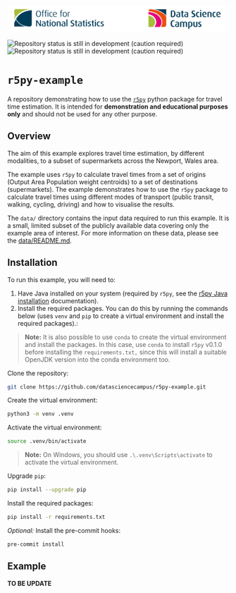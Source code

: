 <img src="https://github.com/datasciencecampus/awesome-campus/blob/master/ons_dsc_logo.png">

<img src="https://img.shields.io/badge/repo%20status-in%20development%20(caution)-red" alt="Repository status is still in development (caution required)"/> <img src="https://img.shields.io/badge/purpose-demonstration%20only%20(caution)-red" alt="Repository status is still in development (caution required)"/>

# `r5py-example`

A repository demonstrating how to use the [`r5py`] python package for travel
time estimation. It is intended for **demonstration and educational purposes only**
and should not be used for any other purpose.

## Overview

The aim of this example explores travel time estimation, by different modalities,
to a subset of supermarkets across the Newport, Wales area.

The example uses `r5py` to calculate travel times from a set of origins (Output
Area Population weight centroids) to a set of destinations (supermarkets). The
example demonstrates how to use the `r5py` package to calculate travel times
using different modes of transport (public transit, walking, cycling, driving)
and how to visualise the results.

The `data/` directory contains the input data required to run this example. It
is a small, limited subset of the publicly available data covering only the
example area of interest. For more information on these data, please see the
[data/README.md](data/README.md).


## Installation

To run this example, you will need to:

1. Have Java installed on your system (required by `r5py`, see the
[r5py Java installation] documentation).
2. Install the required packages. You can do this by running the commands
below (uses `venv` and `pip` to create a virtual environment and install the
required packages).:

> **Note:** It is also possible to use `conda` to create the virtual
> environment and install the packages. In this case, use `conda` to install
> `r5py` v0.1.0 before installing the `requirements.txt,` since this will
> install a suitable OpenJDK version into the conda environment too.

Clone the repository:

```bash
git clone https://github.com/datasciencecampus/r5py-example.git
```

Create the virtual environment:
```bash
python3 -m venv .venv
```

Activate the virtual environment:
```bash
source .venv/bin/activate
```

> **Note:** On Windows, you should use `.\.venv\Scripts\activate` to activate
> the virtual environment.

Upgrade `pip`:
```bash
pip install --upgrade pip
```

Install the required packages:
```bash
pip install -r requirements.txt
```

_Optional:_ Install the pre-commit hooks:
```bash
pre-commit install
```

## Example

**TO BE UPDATE**

[`r5py`]: https://r5py.readthedocs.io/en/stable/index.html
[r5py Java installation]: https://r5py.readthedocs.io/en/stable/user-guide/installation/installation.html#java-development-kit
